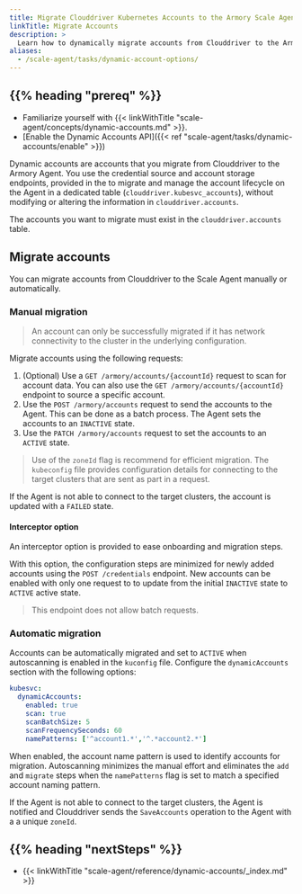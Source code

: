 ```yaml
---
title: Migrate Clouddriver Kubernetes Accounts to the Armory Scale Agent
linkTitle: Migrate Accounts
description: >
  Learn how to dynamically migrate accounts from Clouddriver to the Armory Scale Agent for Spinnaker and Kubernetes.
aliases:
  - /scale-agent/tasks/dynamic-account-options/
---
```


## {{% heading "prereq" %}}

* Familiarize yourself with {{< linkWithTitle "scale-agent/concepts/dynamic-accounts.md" >}}.
* [Enable the Dynamic Accounts API]({{< ref "scale-agent/tasks/dynamic-accounts/enable" >}})


Dynamic accounts are accounts that you migrate from Clouddriver to the Armory Agent. You use the credential source and account storage endpoints, provided in the  to migrate and manage the account lifecycle on the Agent in a dedicated table (`clouddriver.kubesvc_accounts`), without modifying or altering the information in `clouddriver.accounts`.

The accounts you want to migrate must exist in the `clouddriver.accounts` table.


## Migrate accounts

You can migrate accounts from Clouddriver to the Scale Agent manually or automatically.

### Manual migration


> An account can only be successfully migrated if it has network connectivity to the cluster in the underlying configuration.

Migrate accounts using the following requests:

1. (Optional) Use a `GET /armory/accounts/{accountId}` request to scan for account data. You can also use the `GET /armory/accounts/{accountId}` endpoint to source a specific account.
1. Use the `POST /armory/accounts` request to send the accounts to the Agent. This can be done as a batch process. The Agent sets the accounts to an `INACTIVE` state.
1. Use the `PATCH /armory/accounts` request to set the accounts to an `ACTIVE` state.

> Use of the `zoneId` flag is recommend for efficient migration. The `kubeconfig` file provides configuration details for connecting to the target clusters that are sent as part in a request.

If the Agent is not able to connect to the target clusters, the account is updated with a `FAILED` state.

#### Interceptor option

An interceptor option is provided to ease onboarding and migration steps.

With this option, the configuration steps are minimized for newly added accounts using the `POST /credentials` endpoint. New accounts can be enabled with only one request to to update from the initial `INACTIVE` state to `ACTIVE` active state.

> This endpoint does not allow batch requests.

### Automatic migration

Accounts can be automatically migrated and set to `ACTIVE` when autoscanning is enabled in the `kuconfig` file. Configure the `dynamicAccounts` section with the following options:

```yaml
kubesvc:
  dynamicAccounts:
    enabled: true
    scan: true
    scanBatchSize: 5
    scanFrequencySeconds: 60
    namePatterns: ['^account1.*','^.*account2.*']
  ```

When enabled, the account name pattern is used to identify accounts for migration.  Autoscanning minimizes the manual effort and eliminates the `add` and `migrate` steps when the `namePatterns` flag is set to match a specified account naming pattern.

If the Agent is not able to connect to the target clusters, the Agent is notified and Clouddriver sends the `SaveAccounts` operation to the Agent with a a unique `zoneId`.


## {{% heading "nextSteps" %}}

* {{< linkWithTitle "scale-agent/reference/dynamic-accounts/_index.md" >}}
